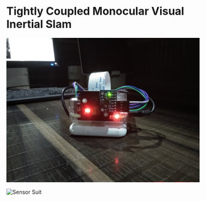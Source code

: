 <h1>Tightly Coupled Monocular Visual Inertial Slam</h1>

![Vislam_pi System](https://github.com/sagnikdas98/vislam_raspi/blob/master/images/IMG_20200605_213515.jpg)

![Sensor Suit](https://github.com/sagnikdas98/vislam_raspi/blob/master/images/IMG_20200605_203546.jpg)
